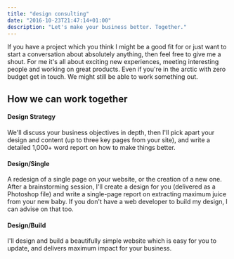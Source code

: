 ```yaml
---
title: "design consulting"
date: "2016-10-23T21:47:14+01:00"
description: "Let's make your business better. Together."
---
```


If you have a project which you think I might be a good fit for or just want to start a conversation about absolutely anything, then feel free to give me a shout. For me it's all about exciting new experiences, meeting interesting people and working on great products. Even if you're in the arctic with zero budget get in touch. We might still be able to work something out.

## How we can work together

#### Design Strategy

We'll discuss your business objectives in depth, then I'll pick apart your design and content (up to three key pages from your site), and write a detailed 1,000+ word report on how to make things better.

#### Design/Single

A redesign of a single page on your website, or the creation of a new one. After a brainstorming session, I'll create a design for you (delivered as a Photoshop file) and write a single-page report on extracting maximum juice from your new baby. If you don't have a web developer to build my design, I can advise on that too.

#### Design/Build

I'll design and build a beautifully simple website which is easy for you to update, and delivers maximum impact for your business.
